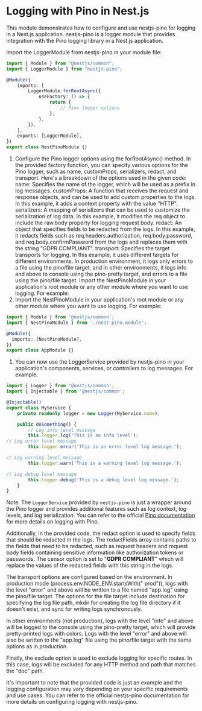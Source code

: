 # Logging with Pino in Nest.js

This module demonstrates how to configure and use nestjs-pino for logging in a Nest.js application. nestjs-pino is a
logger module that provides integration with the Pino logging library in a Nest.js application.

Import the LoggerModule from nestjs-pino in your module file:

```ts
import { Module } from "@nestjs/common";
import { LoggerModule } from "nestjs-pino";

@Module({
	imports: [
		LoggerModule.forRootAsync({
			useFactory: () => {
				return {
					// Pino logger options
				};
			},
		}),
	],
	exports: [LoggerModule],
})
export class NestPinoModule {}
```

1. Configure the Pino logger options using the forRootAsync() method. In the provided factory function, you can specify
   various options for the Pino logger, such as name, customProps, serializers, redact, and transport. Here's a
   breakdown of the options used in the given code:
   name: Specifies the name of the logger, which will be used as a prefix in log messages.
   customProps: A function that receives the request and response objects, and can be used to add custom properties to
   the logs. In this example, it adds a context property with the value "HTTP".
   serializers: A mapping of serializers that can be used to customize the serialization of log data. In this example,
   it modifies the req object to include the raw.body property for logging request body.
   redact: An object that specifies fields to be redacted from the logs. In this example, it redacts fields such as
   req.headers.authorization, req.body.password, and req.body.confirmPassword from the logs and replaces them with the
   string "GDPR COMPLIANT".
   transport: Specifies the target transports for logging. In this example, it uses different targets for different
   environments. In production environment, it logs only errors to a file using the pino/file target, and in other
   environments, it logs info and above to console using the pino-pretty target, and errors to a file using the
   pino/file target.
   Import the NestPinoModule in your application's root module or any other module where you want to use logging. For
   example:
2. Import the NestPinoModule in your application's root module or any other module where you want to use logging. For
   example:

```ts
import { Module } from '@nestjs/common';
import { NestPinoModule } from './nest-pino.module';

@Module({
  imports: [NestPinoModule],
})
export class AppModule {}


```

1. You can now use the LoggerService provided by nestjs-pino in your application's components, services, or controllers
   to log messages. For example:

```ts
import { Logger } from '@nestjs/common';
import { Injectable } from '@nestjs/common';

@Injectable()
export class MyService {
    private readonly logger = new Logger(MyService.name);

    public doSomething() {
        // Log info level message
        this.logger.log('This is an info level');
// Log error level message
        this.logger.error('This is an error level log message.');

// Log warning level message
        this.logger.warn('This is a warning level log message.');

// Log debug level message
        this.logger.debug('This is a debug level log message.');
    }
}


```

Note: The `LoggerService` provided by `nestjs-pino` is just a wrapper around the Pino logger and provides additional
features such as log context, log levels, and log serialization. You can refer to the
official [Pino documentation](https://github.com/pinojs/pino) for more details on logging with Pino.

Additionally, in the provided code, the redact option is used to specify fields that should be redacted in the logs. The
redactFields array contains paths to the fields that need to be redacted, such as request headers and request body
fields containing sensitive information like authorization tokens or passwords. The censor option is set to "**GDPR
COMPLIANT**" which will replace the values of the redacted fields with this string in the logs.

The transport options are configured based on the environment. In production mode (process.env.NODE_ENV.startsWith("
prod")), logs with the level "error" and above will be written to a file named "app.log" using the pino/file target. The
options for the file target include destination for specifying the log file path, mkdir for creating the log file
directory if it doesn't exist, and sync for writing logs synchronously.

In other environments (not production), logs with the level "info" and above will be logged to the console using the
pino-pretty target, which will provide pretty-printed logs with colors. Logs with the level "error" and above will also
be written to the "app.log" file using the pino/file target with the same options as in production.

Finally, the exclude option is used to exclude logging for specific routes. In this case, logs will be excluded for any
HTTP method and path that matches the "doc" path.

It's important to note that the provided code is just an example and the logging configuration may vary depending on
your specific requirements and use cases. You can refer to the official nestjs-pino documentation for more details on
configuring logging with nestjs-pino.

